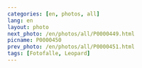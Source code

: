 ```yaml
---
categories: [en, photos, all]
lang: en
layout: photo
next_photo: /en/photos/all/P0000449.html
picname: P0000450
prev_photo: /en/photos/all/P0000451.html
tags: [Fotofalle, Leopard]
---
```

